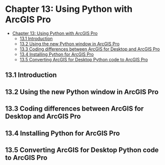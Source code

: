 
# Chapter 13: Using Python with ArcGIS Pro

<!-- toc orderedList:0 depthFrom:1 depthTo:6 -->

* [Chapter 13: Using Python with ArcGIS Pro](#chapter-13-using-python-with-arcgis-pro)
  * [13.1 Introduction](#131-introduction)
  * [13.2 Using the new Python window in ArcGIS Pro](#132-using-the-new-python-window-in-arcgis-pro)
  * [13.3 Coding differences between ArcGIS for Desktop and ArcGIS Pro](#133-coding-differences-between-arcgis-for-desktop-and-arcgis-pro)
  * [13.4 Installing Python for ArcGIS Pro](#134-installing-python-for-arcgis-pro)
  * [13.5 Converting ArcGIS for Desktop Python code to ArcGIS Pro](#135-converting-arcgis-for-desktop-python-code-to-arcgis-pro)

<!-- tocstop -->

## 13.1 Introduction
## 13.2 Using the new Python window in ArcGIS Pro
## 13.3 Coding differences between ArcGIS for Desktop and ArcGIS Pro
## 13.4 Installing Python for ArcGIS Pro
## 13.5 Converting ArcGIS for Desktop Python code to ArcGIS Pro
